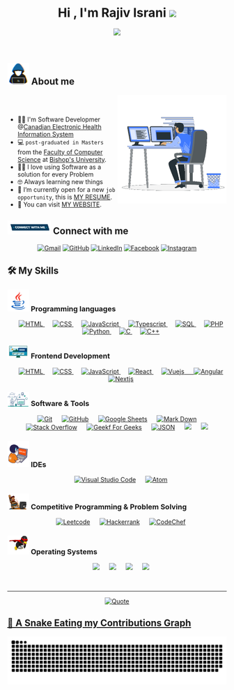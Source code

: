<h1 align="center">Hi , I'm Rajiv Israni <img src="https://media.giphy.com/media/hvRJCLFzcasrR4ia7z/giphy.gif" width="35"></h1>
<p align="center">
  <a href="https://github.com/DenverCoder1/readme-typing-svg"><img src="https://readme-typing-svg.herokuapp.com?font=Time+New+Roman&color=%23C8BE25&size=16&center=true&vCenter=true&width=650&height=100&lines=Software+Developer+@Canadian+Electronic+Health+Information+System;Masters+in+Computer+Science;Always+learning+new+things;Using+software+as+a+solution"></a>
</p>

<br>

## <picture><img src = "https://github.com/Rajiv-Israni/Rajiv-Israni/blob/main/Images/about_me.gif?raw=true" width = 50px></picture> About me

<picture> <img align="right" src="https://github.com/Rajiv-Israni/Rajiv-Israni/blob/main/Images/Right_Side.gif?raw=true" width = 250px></picture>

<br><br>

- 👨‍💻 I'm Software Developmer @[Canadian Electronic Health Information System](https://guardianemr.ca/)
- 💻 `post-graduated in Masters` from the [Faculty of Computer Science](https://www.ubishops.ca/academic-programs/faculty-of-arts-and-science/natural-sciences-and-mathematics/computer-science/) at [Bishop's University](https://www.ubishops.ca/).
- ✍🏻 I love using Software as a solution for every Problem
- 🤓 Always learning new things
- 🧐 I’m currently open for a new `job opportunity`, this is [MY RESUME](https://drive.google.com/file/d/1ZxxugEaGEPhO8Kdl3g58-lfzJUrGbiah/view?usp=drive_link).
- 🤯 You can visit [MY WEBSITE](https://portfolio-6f1ea.web.app/).
  <br>

## <picture> <img src="https://github.com/Rajiv-Israni/Rajiv-Israni/blob/main/Images/Connect-with-me.gif?raw=true" width="100px"> </picture> Connect with me

<p align="center">
	<a href="mailto:rajivisrani97@gmail.com"><img img src="https://img.shields.io/badge/gmail-%23EA4335.svg?style=plastic&logo=gmail&logoColor=white" alt="Gmail"/></a>
	<a href="https://github.com/Rajiv-Israni"><img src="https://img.shields.io/badge/github-%23181717.svg?style=plastic&logo=github&logoColor=white" alt="GitHub"/></a>
	<a href="https://www.linkedin.com/in/rajivisrani/"><img src="https://img.shields.io/badge/linkedin-%230A66C2.svg?style=plastic&logo=linkedin&logoColor=white" alt="LinkedIn"/></a>
	<a href="https://www.facebook.com/rajiv.israni.3/"><img src="https://img.shields.io/badge/facebook-%231877F2.svg?style=plastic&logo=facebook&logoColor=white" alt="Facebook"/></a>
	<a href="https://www.instagram.com/rajiv_israni/"><img src="https://img.shields.io/badge/instagram-%23E4405F.svg?style=plastic&logo=instagram&logoColor=white" alt="Instagram"/></a>
</p>

## 🛠️ My Skills

### <picture> <img src = "https://github.com/Rajiv-Israni/Rajiv-Israni/blob/main/Images/Programming_Languages.gif?raw=true" width = 50px> </picture> Programming languages

<p align="center">
  &emsp; 
  <a href="https://html.com/" target="_blank"> 
    <img alt="HTML" src="https://img.shields.io/badge/HTML5%20-%23e34c26.svg?style=plastic&logo=HTML5&logoColor=white">
  </a>
  &emsp; 
  <a href="https://www.w3schools.com/css/" target="_blank"> 
    <img alt="CSS" src="https://img.shields.io/badge/CSS3%20-%23264de4.svg?style=plastic&logo=css3&logoColor=white">
  </a> 
  &emsp;
  <a href="https://developer.mozilla.org/en-US/docs/Web/JavaScript" target="_blank"> 
     <img alt="JavaScript" src="https://img.shields.io/badge/JavaScript%20-%23F7DF1E.svg?style=plastic&logo=javascript&logoColor=black">
   </a>
  &emsp; 
  <a href="https://www.typescriptlang.org/" target="_blank"> 
    <img alt="Typescript" src="https://img.shields.io/badge/TypeScript%20-%23007acc.svg?style=plastic&logo=typescript&logoColor=white">
  </a> 
  &emsp;
  <a href="https://www.w3schools.com/sql/" target="_blank"> 
    <img alt="SQL" src="https://img.shields.io/badge/SQL%20-%23FFFFFF.svg?style=plastic&logo=MySQL&logoColor=orange">
  </a>
  &emsp; 
  <a href="https://www.php.net/" target="_blank"> 
    <img alt="PHP" src="https://img.shields.io/badge/PHP%20-%238993be.svg?style=plastic&logo=PHP&logoColor=black">
  </a>
  &emsp;
  <a href="https://www.python.org" target="_blank">
    <img alt="Python" src="https://img.shields.io/badge/Python%20-%2314354C.svg?style=plastic&logo=python&logoColor=white">
  </a>
  &emsp; 
  <a href="https://www.cprogramming.com/" target="_blank"> 
    <img alt="C" src="https://img.shields.io/badge/C%20-%232370ED.svg?style=plastic&logo=c&logoColor=white">
  </a> 
  &emsp;
  <a href="https://www.w3schools.com/cpp/" target="_blank"> 
    <img alt="C++" src="https://img.shields.io/badge/C++%20-%2300599C.svg?style=plastic&logo=c%2B%2B&logoColor=white">
  </a>
</p>

### <picture> <img src = "https://github.com/Rajiv-Israni/Rajiv-Israni/blob/main/Images/Front_End.gif?raw=true" width = 50px> </picture> Frontend Development

<p align="center"> 
  &emsp; 
  <a href="https://www.w3.org/html/" target="_blank"> 
   <img alt="HTML" src="https://img.shields.io/badge/HTML5%20-%23E34F26.svg?style=plastic&logo=html5&logoColor=white">
  </a>   
  &emsp;
  <a href="https://www.w3schools.com/css/" target="_blank">
    <img alt="CSS" src="https://img.shields.io/badge/CSS3%20-%231572B6.svg?style=plastic&logo=css3&logoColor=white">
  </a>
  &emsp;
  <a href="https://developer.mozilla.org/en-US/docs/Web/JavaScript" target="_blank"> 
     <img alt="JavaScript" src="https://img.shields.io/badge/JavaScript%20-%23F7DF1E.svg?style=plastic&logo=javascript&logoColor=black">
   </a>
   &emsp;
  <a href="https://react.dev/" target="_blank">
    <img alt="React" src="https://img.shields.io/badge/React-%2361DAFB.svg?style=plastic&logo=React&logoColor=black">
  </a>
  &emsp;
  <a href="https://vuejs.org/" target="_blank">
    <img alt="Vuejs" src="https://img.shields.io/badge/Vue.js-%2335495e.svg?style=plastic&logo=vue.js&logoColor=42b883">
    &emsp;
  <a href="https://angular.io/" target="_blank">
    <img alt="Angular" src="https://img.shields.io/badge/Angular-%23ffffff.svg?style=plastic&logo=angular&logoColor=c3002f">
  </a>
  &emsp;
  <a href="https://nextjs.org/" target="_blank">
    <img alt="Nextjs" src="https://img.shields.io/badge/Next.js-%23ffffff.svg?style=plastic&logo=next.js&logoColor=000000">
  </a>
</p>

### <picture> <img src = "https://github.com/Rajiv-Israni/Rajiv-Israni/blob/main/Images/Software_Tools.gif?raw=true" width = 50px> </picture> Software & Tools

<p align="center">
  &emsp;
    <a href="#"><img alt="Git" src="https://img.shields.io/badge/Git%20-%23F05033.svg?style=plastic&logo=git&logoColor=white"></a>
  &emsp;
    <a href="#"><img alt="GitHub" src="https://img.shields.io/badge/github-%23181717.svg?style=plastic&logo=github&logoColor=white"></a>
  &emsp;
    <a href="#"><img alt="Google Sheets" src="https://img.shields.io/badge/Google%20Sheets%20-%2334A853.svg?style=plastic&logo=google%20sheets&logoColor=white"></a>
  &emsp;
    <a href="#"><img alt="Mark Down" src="https://img.shields.io/badge/Markdown-000000?style=plastic&logo=markdown&logoColor=white"></a>
  &emsp;
    <a href="#"><img alt="Stack Overflow" src="https://img.shields.io/badge/-Stack%20Overflow-FE7A16?style=plastic&logo=stack-overflow&logoColor=white"></a>
  &emsp;
    <a href="#"><img alt="Geekf For Geeks" src="https://img.shields.io/badge/geeksforgeeks-%230F9D58.svg?style=plastic&logo=geeksforgeeks&logoColor=white"></a>
  &emsp;
    <a href="#"><img alt="JSON" img src="https://img.shields.io/badge/json-%23000000.svg?style=plastic&logo=json&logoColor=white"></a>
    &emsp;
    <a href="#"><img src="https://img.shields.io/badge/django-%23092E20.svg?&style=plastic&logo=django&logoColor=white" /></a>
    &emsp;
    <a href="#"><img src="https://img.shields.io/badge/mysql-%234479A1.svg?&style=plastic&logo=mysql&logoColor=white"/></a>
</p>

### <picture> <img src = "https://github.com/Rajiv-Israni/Rajiv-Israni/blob/main/Images/IDEs.gif?raw=true" width = 50px> </picture> IDEs

<p align="center">
  &emsp;
    <a href="#"><img alt="Visual Studio Code" src="https://img.shields.io/badge/Visual%20Studio%20Code-0078d7.svg?style=plastic&logo=visual-studio-code&logoColor=white"></a>
  &emsp;
    <a href="#"><img alt="Atom" src="https://img.shields.io/badge/atom-%2366595C.svg?&style=plastic&logo=atom&logoColor=white" /></a>

### <picture> <img src = "https://github.com/Rajiv-Israni/Rajiv-Israni/blob/main/Images/CP_PS.gif?raw=true" width = 50px> </picture> Competitive Programming & Problem Solving

<p align="center">	
  &emsp;
    <a href="#"><img alt = "Leetcode" src="https://img.shields.io/badge/leetcode%20-%23FFA116.svg?style=plastic&logo=leetcode&logoColor=black" /></a>
  &emsp;
    <a href="#"><img alt = "Hackerrank" src="https://img.shields.io/badge/hackerrank-%232EC866.svg?style=plastic&logo=hackerrank&logoColor=white" /></a>
  &emsp;
    <a href="#"><img alt = "CodeChef" src="https://img.shields.io/badge/codechef-%235B4638.svg?style=plastic&logo=codechef&logoColor=white" /></a>

### <picture> <img src = "https://github.com/Rajiv-Israni/Rajiv-Israni/blob/main/Images/OS.gif?raw=true" width = 50px> </picture> Operating Systems

<p align="center">
  &emsp;
    <a href="#"><img src="https://img.shields.io/badge/Linux-FCC624?style=plastic&logo=linux&logoColor=black"></a>
  &emsp;
    <a href="#"><img src="https://img.shields.io/badge/Ubuntu-E95420?style=plastic&logo=ubuntu&logoColor=white"></a>
  &emsp;
    <a href="#"><img src="https://img.shields.io/badge/Windows-0078D6?style=plastic&logo=windows&logoColor=white"></a>
  &emsp;
    <a href="#"><img src="https://img.shields.io/badge/macOS-%2348B9C7.svg?style=plastic&&logo=macos&logoColor=white" /></a>
</p>

<br>

---

<p align = "center">
	<a href="https://github.com/piyushsuthar/github-readme-quotes"> <img alt = "Quote" src="https://quotes-github-readme.vercel.app/api?type=horizontal&theme=tokyonight&animation=grow_out_in&quoteCategory=programming">
</p>

## 🐍 A Snake Eating my Contributions Graph

<p align="center">
	<picture>
		  <source media="(prefers-color-scheme: dark)" srcset="https://raw.githubusercontent.com/Rajiv-Israni/Rajiv-Israni/output/github-contribution-grid-snake-dark.svg">
		  <source media="(prefers-color-scheme: light)" srcset="https://raw.githubusercontent.com/Rajiv-Israni/Rajiv-Israni/output/github-contribution-grid-snake.svg">
		  <img alt="github contribution grid snake animation" src="https://raw.githubusercontent.com/Rajiv-Israni/Rajiv-Israni/output/github-contribution-grid-snake.svg">
	</picture>
</p>
